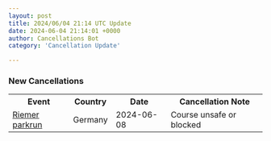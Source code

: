 ```yaml
---
layout: post
title: 2024/06/04 21:14 UTC Update
date: 2024-06-04 21:14:01 +0000
author: Cancellations Bot
category: 'Cancellation Update'

---
```


<h3>New Cancellations</h3>
<div class='hscrollable'>
<table style='width: 100%'>
    <tr>
        <th>Event</th>
        <th>Country</th>
        <th>Date</th>
        <th>Cancellation Note</th>
    </tr>
    <tr>
        <td><a href="https://www.parkrun.com.de/riemer">Riemer parkrun</a></td>
        <td>Germany</td>
        <td>2024-06-08</td>
        <td>Course unsafe or blocked</td>
    </tr>
</table>
</div>

